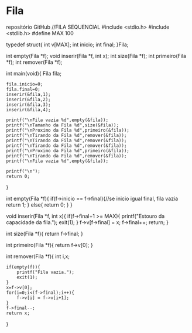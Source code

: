 # Fila
repositório GitHub
//FILA SEQUENCIAL
#include <stdio.h>
#include <stdlib.h>
#define MAX 100

typedef struct{
	int v[MAX];
	int inicio;
	int final;
}Fila;

int empty(Fila *f);
void inserir(Fila *f, int x);
int size(Fila *f);
int primeiro(Fila *f);
int remover(Fila *f);

int main(void){	
	Fila fila;

	fila.inicio=0;
	fila.final=0;
	inserir(&fila,1);
	inserir(&fila,2);
	inserir(&fila,3);
	inserir(&fila,4);
	
	printf("\nFila vazia %d",empty(&fila));
	printf("\nTamanho da Fila %d",size(&fila));
	printf("\nProximo da Fila %d",primeiro(&fila));
	printf("\nTirando da Fila %d",remover(&fila));
	printf("\nTirando da Fila %d",remover(&fila));
	printf("\nTirando da Fila %d",remover(&fila));
	printf("\nProximo da Fila %d",primeiro(&fila));
	printf("\nTirando da Fila %d",remover(&fila));
	printf("\nFila vazia %d",empty(&fila));
	
	printf("\n");
	return 0;
}

int empty(Fila *f){
	if(f->inicio == f->final){//se inicio igual final, fila vazia
		return 1;
	}
	else{
		return 0;
	}
}

void inserir(Fila *f, int x){
	if(f->final+1 >= MAX){
		printf("Estouro da capacidade da fila.");
		exit(1);
	}
	f->v[f->final] = x;
	f->final++;
	return;
}

int size(Fila *f){
	return f->final;
}

int primeiro(Fila *f){
	return f->v[0];
}

int remover(Fila *f){
	int i,x;
	
	if(empty(f)){
		printf("Fila vazia.");
		exit(1);
	}
	x=f->v[0];
	for(i=0;i<(f->final);i++){
		f->v[i] = f->v[i+1];
	}
	f->final--;
	return x;
}
